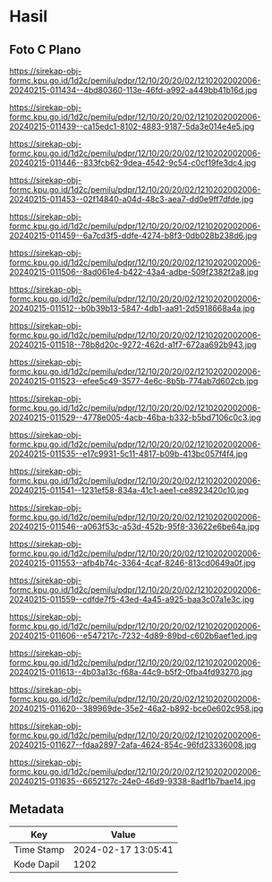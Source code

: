 # Hasil

## Foto C Plano

https://sirekap-obj-formc.kpu.go.id/1d2c/pemilu/pdpr/12/10/20/20/02/1210202002006-20240215-011434--4bd80360-113e-46fd-a992-a449bb41b16d.jpg

https://sirekap-obj-formc.kpu.go.id/1d2c/pemilu/pdpr/12/10/20/20/02/1210202002006-20240215-011439--ca15edc1-8102-4883-9187-5da3e014e4e5.jpg

https://sirekap-obj-formc.kpu.go.id/1d2c/pemilu/pdpr/12/10/20/20/02/1210202002006-20240215-011446--833fcb62-9dea-4542-9c54-c0cf19fe3dc4.jpg

https://sirekap-obj-formc.kpu.go.id/1d2c/pemilu/pdpr/12/10/20/20/02/1210202002006-20240215-011453--02f14840-a04d-48c3-aea7-dd0e9ff7dfde.jpg

https://sirekap-obj-formc.kpu.go.id/1d2c/pemilu/pdpr/12/10/20/20/02/1210202002006-20240215-011459--6a7cd3f5-ddfe-4274-b8f3-0db028b238d6.jpg

https://sirekap-obj-formc.kpu.go.id/1d2c/pemilu/pdpr/12/10/20/20/02/1210202002006-20240215-011506--8ad061e4-b422-43a4-adbe-509f2382f2a8.jpg

https://sirekap-obj-formc.kpu.go.id/1d2c/pemilu/pdpr/12/10/20/20/02/1210202002006-20240215-011512--b0b39b13-5847-4db1-aa91-2d5918668a4a.jpg

https://sirekap-obj-formc.kpu.go.id/1d2c/pemilu/pdpr/12/10/20/20/02/1210202002006-20240215-011518--78b8d20c-9272-462d-a1f7-672aa692b943.jpg

https://sirekap-obj-formc.kpu.go.id/1d2c/pemilu/pdpr/12/10/20/20/02/1210202002006-20240215-011523--efee5c49-3577-4e6c-8b5b-774ab7d602cb.jpg

https://sirekap-obj-formc.kpu.go.id/1d2c/pemilu/pdpr/12/10/20/20/02/1210202002006-20240215-011529--4778e005-4acb-46ba-b332-b5bd7106c0c3.jpg

https://sirekap-obj-formc.kpu.go.id/1d2c/pemilu/pdpr/12/10/20/20/02/1210202002006-20240215-011535--e17c9931-5c11-4817-b09b-413bc057f4f4.jpg

https://sirekap-obj-formc.kpu.go.id/1d2c/pemilu/pdpr/12/10/20/20/02/1210202002006-20240215-011541--1231ef58-834a-41c1-aee1-ce8923420c10.jpg

https://sirekap-obj-formc.kpu.go.id/1d2c/pemilu/pdpr/12/10/20/20/02/1210202002006-20240215-011546--a063f53c-a53d-452b-95f8-33622e6be64a.jpg

https://sirekap-obj-formc.kpu.go.id/1d2c/pemilu/pdpr/12/10/20/20/02/1210202002006-20240215-011553--afb4b74c-3364-4caf-8246-813cd0649a0f.jpg

https://sirekap-obj-formc.kpu.go.id/1d2c/pemilu/pdpr/12/10/20/20/02/1210202002006-20240215-011559--cdfde7f5-43ed-4a45-a925-baa3c07a1e3c.jpg

https://sirekap-obj-formc.kpu.go.id/1d2c/pemilu/pdpr/12/10/20/20/02/1210202002006-20240215-011606--e547217c-7232-4d89-89bd-c602b6aef1ed.jpg

https://sirekap-obj-formc.kpu.go.id/1d2c/pemilu/pdpr/12/10/20/20/02/1210202002006-20240215-011613--4b03a13c-f68a-44c9-b5f2-0fba4fd93270.jpg

https://sirekap-obj-formc.kpu.go.id/1d2c/pemilu/pdpr/12/10/20/20/02/1210202002006-20240215-011620--389969de-35e2-46a2-b892-bce0e602c958.jpg

https://sirekap-obj-formc.kpu.go.id/1d2c/pemilu/pdpr/12/10/20/20/02/1210202002006-20240215-011627--fdaa2897-2afa-4624-854c-96fd23336008.jpg

https://sirekap-obj-formc.kpu.go.id/1d2c/pemilu/pdpr/12/10/20/20/02/1210202002006-20240215-011635--6652127c-24e0-46d9-9338-8adf1b7bae14.jpg


## Metadata

| Key        | Value               |
| ---------- | ------------------- |
| Time Stamp | 2024-02-17 13:05:41 |
| Kode Dapil | 1202                |



